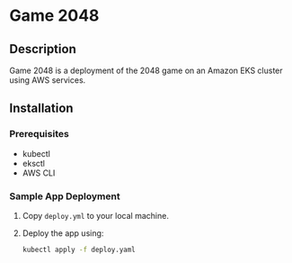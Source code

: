 
# Game 2048

## Description

Game 2048 is a deployment of the 2048 game on an Amazon EKS cluster using AWS services.

## Installation

### Prerequisites

- kubectl
- eksctl
- AWS CLI

### Sample App Deployment

1. Copy `deploy.yml` to your local machine.

2. Deploy the app using:
   ```bash
   kubectl apply -f deploy.yaml
